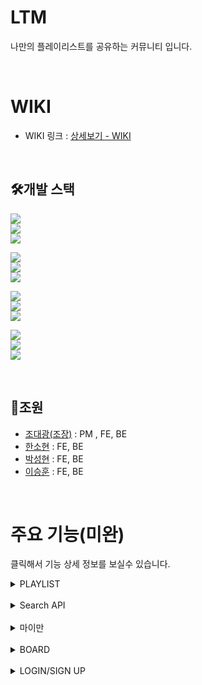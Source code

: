 # LTM

나만의 플레이리스트를 공유하는 커뮤니티 입니다.

<br>

# WIKI

* WIKI 링크 : [상세보기 - WIKI](https://github.com/Daegwang-Cho/Project-LTM/wiki)

<br>

## 🛠개발 스택
<img src="https://img.shields.io/badge/Java-007396?style=for-the-badge&logo=java&logoColor=white"><br/>
<img src="https://img.shields.io/badge/MySQL-4479A1?style=for-the-badge&logo=MYSQL&logoColor=white"><br/>
<img src="https://img.shields.io/badge/Gradle-02303A?style=for-the-badge&logo=Gradle&logoColor=white"><br/>

<img src="https://img.shields.io/badge/Spring Boot-6DB33F?style=for-the-badge&logo=Spring Boot&logoColor=white"><br/>
<img src="https://img.shields.io/badge/Spring Security-6DB33F?style=for-the-badge&logo=Spring Security&logoColor=white"><br/>
<img src="https://img.shields.io/badge/Thymeleaf-005F0F?style=for-the-badge&logo=Thymeleaf&logoColor=white"><br/>

<img src="https://img.shields.io/badge/HTML-E34F26?style=for-the-badge&logo=HTML5&logoColor=white"><br/>
<img src="https://img.shields.io/badge/CSS-1572B6?style=for-the-badge&logo=CSS3&logoColor=white"><br/>
<img src="https://img.shields.io/badge/JavaScript-F7DF1E?style=for-the-badge&logo=JavaScript&logoColor=white"><br/>

<img src="https://img.shields.io/badge/Git-F05032?style=for-the-badge&logo=Git&logoColor=white"><br/>
<img src="https://img.shields.io/badge/GitHub-181717?style=for-the-badge&logo=GitHub&logoColor=white"><br/>
<img src="https://img.shields.io/badge/Bootstrap-7952B3?style=for-the-badge&logo=Bootstrap&logoColor=white"><br/>

<br>

## 👫조원
* [조대광(조장)](https://github.com/Daegwang-Cho) : PM , FE, BE
* [한소현](https://github.com/sohyunHAN) : FE, BE
* [박성현](https://github.com/scars97) : FE, BE
* [이승훈](https://github.com/1eeseunghun) : FE, BE

<br>

# 주요 기능(미완)
클릭해서 기능 상세 정보를 보실수 있습니다.
<br>
<details>
<summary>PLAYLIST</summary>
<div markdown="1">

* 플리 메인페이지

* 플리 상세페이지

* 플리 만드는 모달창

* 위시/마이 

</div>
</details>
<br>
<details>
<summary>Search API</summary>
<div markdown="1">

* 노래 검색 검색/결과 창

* 노래 넣는 화면

* 결과 확인
</div>
</details>
<br>
<details>
<summary>마이만</summary>
<div markdown="1">

* 위시 / 마이 화면 

* 수정(마이) / 삭제(둘다)

</div>
</details>
<br>
<details>
<summary>BOARD</summary>
<div markdown="1">

* 글 CRUD

* 댓글 CRUD

* 검색

* 추천 , 조회수

</div>
</details>
<br>
<details>
<summary>LOGIN/SIGN UP</summary>
<div markdown="1">

* 도입 물결

* 모달 로그인 (유효성

* 회원가입 (유효성

</div>
</details>

